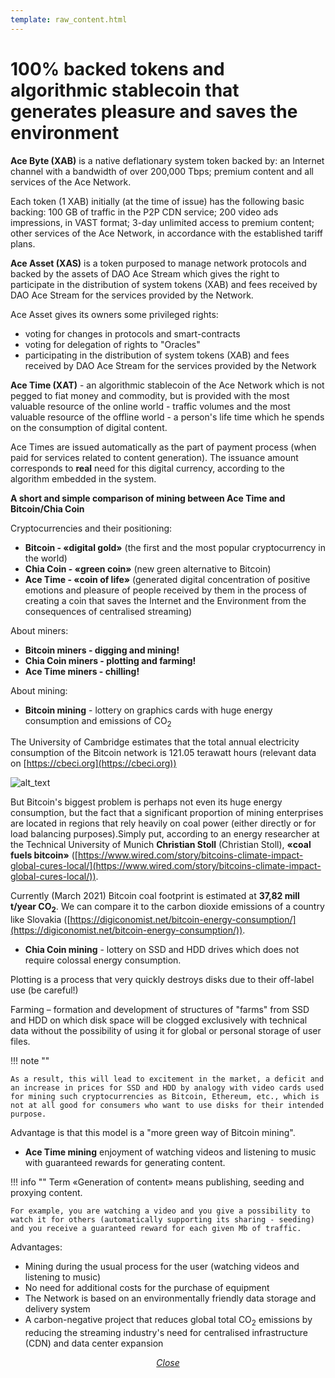 ```yaml
---
template: raw_content.html
---
```


# 100% backed tokens and algorithmic stablecoin that generates pleasure and saves the environment

**Ace Byte (XAB)** is a native deflationary system token backed by: an Internet channel with a bandwidth of over 200,000 Tbps; premium content and all services of the Ace Network.

Each token (1 XAB) initially (at the time of issue) has the following basic backing: 100 GB of traffic in the P2P CDN service; 200 video ads impressions, in VAST format; 3-day unlimited access to premium content; other services of the Ace Network, in accordance with the established tariff plans.

**Ace Asset (XAS)** is a token purposed to manage network protocols and backed by the assets of DAO Ace Stream which gives the right to participate in the distribution of system tokens (XAB) and fees received by DAO Ace Stream for the services provided by the Network.

Ace Asset gives its owners some privileged rights:

- voting for changes in protocols and smart-contracts
- voting for delegation of rights to "Oracles"
- participating in the distribution of system tokens (XAB) and fees received by DAO Ace Stream for the services provided by the Network


**Ace Time (XAT)** - an algorithmic stablecoin of the Ace Network which is not pegged to fiat money and commodity, but is provided with the most valuable resource of the online world - traffic volumes and the most valuable resource of the offline world - a person's life time which he spends on the consumption of digital content.

Ace Times are issued automatically as the part of payment process (when paid for services related to content generation). The issuance amount corresponds to **real** need for this digital currency, according to the algorithm embedded in the system.

**A short and simple comparison of mining between Ace Time and Bitcoin/Chia Coin**

Cryptocurrencies and their positioning:

- **Bitcoin - «digital gold»** (the first and the most popular cryptocurrency in the world)
- **Chia Coin - «green coin»** (new green alternative to Bitcoin)
- **Ace Time - «coin of life»** (generated digital concentration of positive emotions and pleasure of people received by them in the process of creating a coin that saves the Internet and the Environment from the consequences of centralised streaming)

About miners:

- **Bitcoin miners - digging and mining!**
- **Chia Coin miners - plotting and farming!**
- **Ace Time miners - chilling!**

About mining:

- **Bitcoin mining** - lottery on graphics cards with huge energy consumption and emissions of CO<sub>2</sub>

The University of Cambridge estimates that the total annual electricity consumption of the Bitcoin network is 121.05 terawatt hours (relevant data on [https://cbeci.org](https://cbeci.org))

![alt_text]({{assets_root}}/images/image9.png "image_tooltip")

But Bitcoin's biggest problem is perhaps not even its huge energy consumption, but the fact that a significant proportion of mining enterprises are located in regions that rely heavily on coal power (either directly or for load balancing purposes).Simply put, according to an energy researcher at the Technical University of Munich **Christian Stoll** (Christian Stoll), **«coal fuels bitcoin»** ([https://www.wired.com/story/bitcoins-climate-impact-global-cures-local/](https://www.wired.com/story/bitcoins-climate-impact-global-cures-local/)).

Currently (March 2021) Bitcoin coal footprint is estimated at  **37,82 mill t/year CO<sub>2</sub>**. We can compare it to the carbon dioxide emissions of a country like Slovakia ([https://digiconomist.net/bitcoin-energy-consumption/](https://digiconomist.net/bitcoin-energy-consumption/)).


- **Chia Coin mining** - lottery on SSD and HDD drives which does not require colossal energy consumption.

Plotting is a process that very quickly destroys disks due to their off-label use (be careful!)

Farming – formation and development of structures of "farms" from SSD and HDD on which disk space will be clogged exclusively with technical data without the possibility of using it for global or personal storage of user files.

!!! note ""

    As a result, this will lead to excitement in the market, a deficit and an increase in prices for SSD and HDD by analogy with video cards used for mining such cryptocurrencies as Bitcoin, Ethereum, etc., which is not at all good for consumers who want to use disks for their intended purpose.

Advantage is that this model is a "more green way of Bitcoin mining".


- **Ace Time mining** enjoyment of watching videos and listening to music with guaranteed rewards for generating content.

!!! info ""
    Term «Generation of content» means publishing, seeding and proxying content.

    For example, you are watching a video and you give a possibility to watch it for others (automatically supporting its sharing - seeding) and you receive a guaranteed reward for each given Mb of traffic.

Advantages:

- Mining during the usual process for the user (watching videos and listening to music)
- No need for additional costs for the purchase of equipment
- The Network is based on an environmentally friendly data storage and delivery system
- A carbon-negative project that reduces global total CO<sub>2</sub> emissions by reducing the streaming industry's need for centralised infrastructure (CDN) and data center expansion

<p style="text-align: center">
    <em>
        <a class="md-button mdx-button--transparent-light close-popup-inner" href="#">
            Close
        </a>
    </em>
</p>

